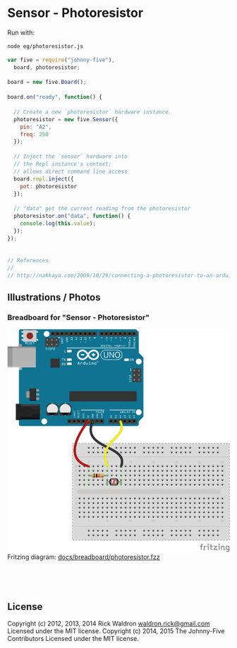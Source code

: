 <!--remove-start-->

# Sensor - Photoresistor



Run with:
```bash
node eg/photoresistor.js
```

<!--remove-end-->

```javascript
var five = require("johnny-five"),
  board, photoresistor;

board = new five.Board();

board.on("ready", function() {

  // Create a new `photoresistor` hardware instance.
  photoresistor = new five.Sensor({
    pin: "A2",
    freq: 250
  });

  // Inject the `sensor` hardware into
  // the Repl instance's context;
  // allows direct command line access
  board.repl.inject({
    pot: photoresistor
  });

  // "data" get the current reading from the photoresistor
  photoresistor.on("data", function() {
    console.log(this.value);
  });
});


// References
//
// http://nakkaya.com/2009/10/29/connecting-a-photoresistor-to-an-arduino/

```


## Illustrations / Photos


### Breadboard for "Sensor - Photoresistor"



![docs/breadboard/photoresistor.png](breadboard/photoresistor.png)<br>
Fritzing diagram: [docs/breadboard/photoresistor.fzz](breadboard/photoresistor.fzz)

&nbsp;





&nbsp;

<!--remove-start-->

## License
Copyright (c) 2012, 2013, 2014 Rick Waldron <waldron.rick@gmail.com>
Licensed under the MIT license.
Copyright (c) 2014, 2015 The Johnny-Five Contributors
Licensed under the MIT license.

<!--remove-end-->
